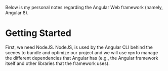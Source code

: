 Below is my personal notes regarding the Angular Web framework (namely, Angular 8).

# Getting Started

First, we need NodeJS. NodeJS, is used by the Angular CLI behind the scenes to bundle and optimize our project and we will use `npm` to manage the different dependencies that Angular has (e.g., the Angular framework itself and other libraries that the framework uses).
